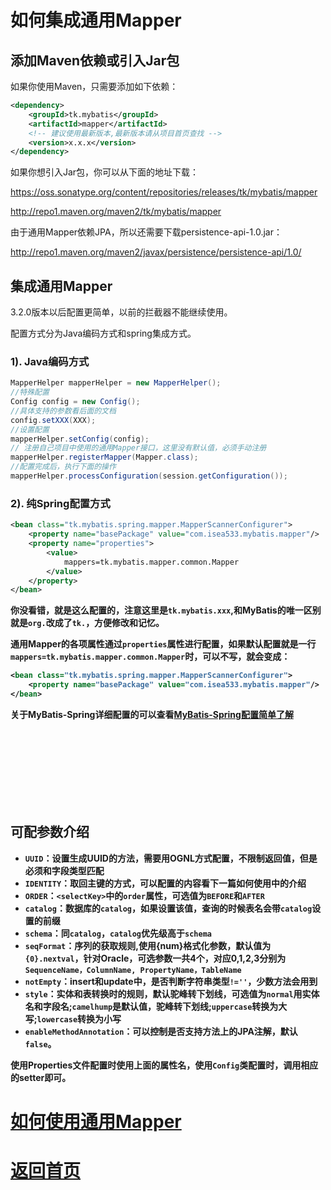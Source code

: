 # 如何集成通用Mapper

## 添加Maven依赖或引入Jar包

如果你使用Maven，只需要添加如下依赖：

```xml
<dependency>
    <groupId>tk.mybatis</groupId>
    <artifactId>mapper</artifactId>
    <!-- 建议使用最新版本,最新版本请从项目首页查找 -->
    <version>x.x.x</version>
</dependency>
```

如果你想引入Jar包，你可以从下面的地址下载：

https://oss.sonatype.org/content/repositories/releases/tk/mybatis/mapper

http://repo1.maven.org/maven2/tk/mybatis/mapper

由于通用Mapper依赖JPA，所以还需要下载persistence-api-1.0.jar：

http://repo1.maven.org/maven2/javax/persistence/persistence-api/1.0/

## 集成通用Mapper

3.2.0版本以后配置更简单，以前的拦截器不能继续使用。

配置方式分为Java编码方式和spring集成方式。

### 1). Java编码方式

```java
MapperHelper mapperHelper = new MapperHelper();
//特殊配置
Config config = new Config();
//具体支持的参数看后面的文档
config.setXXX(XXX);
//设置配置
mapperHelper.setConfig(config);
// 注册自己项目中使用的通用Mapper接口，这里没有默认值，必须手动注册
mapperHelper.registerMapper(Mapper.class);
//配置完成后，执行下面的操作
mapperHelper.processConfiguration(session.getConfiguration());
```

### 2). 纯Spring配置方式

```xml
<bean class="tk.mybatis.spring.mapper.MapperScannerConfigurer">
    <property name="basePackage" value="com.isea533.mybatis.mapper"/>
    <property name="properties">
        <value>
            mappers=tk.mybatis.mapper.common.Mapper
        </value>
    </property>
</bean>
```

<b>你没看错，就是这么配置的，注意这里是`tk.mybatis.xxx`,和MyBatis的唯一区别就是`org.`改成了`tk.`，方便修改和记忆。

通用Mapper的各项属性通过`properties`属性进行配置，如果默认配置就是一行`mappers=tk.mybatis.mapper.common.Mapper`时，可以不写，就会变成：

```xml
<bean class="tk.mybatis.spring.mapper.MapperScannerConfigurer">
    <property name="basePackage" value="com.isea533.mybatis.mapper"/>
</bean>
```

关于MyBatis-Spring详细配置的可以查看[MyBatis-Spring配置简单了解](http://blog.csdn.net/isea533/article/details/45640319)

<br><br><br><br><br><br><br>
## 可配参数介绍

* `UUID`：设置生成UUID的方法，需要用OGNL方式配置，不限制返回值，但是必须和字段类型匹配
* `IDENTITY`：取回主键的方式，可以配置的内容看下一篇如何使用中的介绍
* `ORDER`：`<selectKey>`中的`order`属性，可选值为`BEFORE`和`AFTER`
* `catalog`：数据库的`catalog`，如果设置该值，查询的时候表名会带`catalog`设置的前缀
* `schema`：同`catalog`，`catalog`优先级高于`schema`
* `seqFormat`：序列的获取规则,使用{num}格式化参数，默认值为`{0}.nextval`，针对Oracle，可选参数一共4个，对应0,1,2,3分别为`SequenceName，ColumnName, PropertyName，TableName`
* `notEmpty`：insert和update中，是否判断字符串类型`!=''`，少数方法会用到
* `style`：实体和表转换时的规则，默认驼峰转下划线，可选值为`normal`用实体名和字段名;`camelhump`是默认值，驼峰转下划线;`uppercase`转换为大写;`lowercase`转换为小写
* `enableMethodAnnotation`：可以控制是否支持方法上的JPA注解，默认`false`。

使用Properties文件配置时使用上面的属性名，使用`Config`类配置时，调用相应的setter即可。

# [如何使用通用Mapper](http://git.oschina.net/free/Mapper/blob/master/wiki/mapper3/3.Use.md)

# [返回首页](http://git.oschina.net/free/Mapper)
